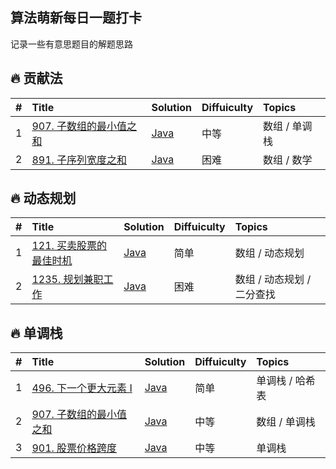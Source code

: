 ## 算法萌新每日一题打卡
记录一些有意思题目的解题思路

## 🔥 贡献法

| # | Title | Solution | Diffuiculty | Topics |
| :-- | :-- | :-- | :-- | :-- |
| 1 | [907. 子数组的最小值之和](https://leetcode.cn/problems/sum-of-subarray-minimums/description/) | [Java](https://github.com/Yunchang-Liu/MyLeetCode/blob/main/src/everyday/S907.md) | 中等 | 数组 / 单调栈 |
| 2 | [891. 子序列宽度之和](https://leetcode.cn/problems/sum-of-subsequence-widths/description/) | [Java](https://github.com/Yunchang-Liu/MyLeetCode/blob/main/src/everyday/S891.md) | 困难 | 数组 / 数学 |


## 🔥 动态规划

| # | Title | Solution | Diffuiculty | Topics |
| :-- | :-- | :-- | :-- | :-- |
| 1 | [121. 买卖股票的最佳时机](https://leetcode.cn/problems/best-time-to-buy-and-sell-stock/description/) | [Java](https://github.com/Yunchang-Liu/MyLeetCode/blob/main/src/everyday/S121.md) | 简单 | 数组 / 动态规划 |
| 2 | [1235. 规划兼职工作](https://leetcode.cn/problems/maximum-profit-in-job-scheduling/description/) | [Java](https://github.com/Yunchang-Liu/MyLeetCode/blob/main/src/everyday/S1235.md) | 困难 | 数组 / 动态规划 / 二分查找 |


## 🔥 单调栈

| # | Title | Solution | Diffuiculty | Topics |
| :-- | :-- | :-- | :-- | :-- |
| 1 | [496. 下一个更大元素 I](https://leetcode.cn/problems/next-greater-element-i/description/) | [Java](https://github.com/Yunchang-Liu/MyLeetCode/blob/main/src/everyday/S496.md) | 简单 | 单调栈 / 哈希表 |
| 2 | [907. 子数组的最小值之和](https://leetcode.cn/problems/sum-of-subarray-minimums/description/) | [Java](https://github.com/Yunchang-Liu/MyLeetCode/blob/main/src/everyday/S907.md) | 中等 | 数组 / 单调栈 |
| 3 | [901. 股票价格跨度](https://leetcode.cn/problems/online-stock-span/description/) | [Java](https://github.com/Yunchang-Liu/MyLeetCode/blob/main/src/everyday/S901.md) | 中等 | 单调栈 |




<!--
## 🔥 [LeetCode (力扣) Top 100 Liked Questions](https://leetcode.com/problemset/top-100-liked-questions/)
◎ The questions that are also listed in the [Top Interview](https://leetcode.com/problemset/top-interview-questions/) are marked with『🔝 』.
 
| # | Title | Solution | Diffuiculty | Category | Topics |
| :-- | :-- | :-- | :-- | :-- | :-- |
| 1.🔝 | [Two Sum](https://github.com/cashviar/leetcode/blob/main/problems/algorithms/1_two-sum.md#1two-sum兩數之和) | [Java](https://github.com/cashviar/leetcode/blob/main/problems/algorithms/1_two-sum.md#java) / [Go](https://github.com/cashviar/leetcode/blob/main/problems/algorithms/1_two-sum.md#go) / [JS](https://github.com/cashviar/leetcode/blob/main/problems/algorithms/1_two-sum.md#javascript) / [C#](https://github.com/cashviar/leetcode/blob/main/problems/algorithms/1_two-sum.md#c) | Easy | Algorithms | Array / Hash Table | 🔝 Top Interview Questions |
| 2.🔝 | [Add Two Numbers](https://github.com/cashviar/leetcode/blob/main/problems/algorithms/2_add-two-numbers.md#2add-two-numbers%E5%85%A9%E6%95%B8%E7%9B%B8%E5%8A%A0) | [Go](https://github.com/cashviar/leetcode/blob/main/problems/algorithms/2_add-two-numbers.md#go) / [Java](https://github.com/cashviar/leetcode/blob/main/problems/algorithms/2_add-two-numbers.md#java) / [JS](https://github.com/cashviar/leetcode/blob/main/problems/algorithms/2_add-two-numbers.md#js) / [C#](https://github.com/cashviar/leetcode/blob/main/problems/algorithms/2_add-two-numbers.md#c) | Medium | Algorithms | Linked List / Math / Recursion | 🔝 Top Interview Questions |
-->
